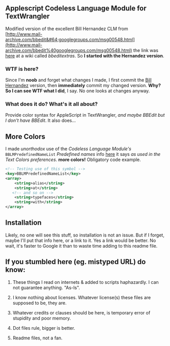 ## Applescript Codeless Language Module for TextWrangler ##

Modified version of the excellent Bill Hernandez CLM from [http://www.mail-archive.com/bbedit&#64;googlegroups.com/msg00548.html](http://www.mail-archive.com/bbedit%40googlegroups.com/msg00548.html) the link was [here](http://bbeditextras.org/wiki/index.php?title=Codeless_Language_Modules) at a wiki called _bbeditextras_. So __I started with the Hernandez version__. 

### WTF is here? ###

Since I'm __noob__ and forget what changes I made, I first commit the [Bill Hernandez](http://www.mail-archive.com/bbedit@googlegroups.com/msg00548.html) version, then __immediately__ commit my changed version. __Why?__ __So I can see WTF what I did__, I say. No one looks at changes anyway.

### What does it do? What's it all about? ###

Provide color syntax for AppleScript in TextWrangler, _and maybe BBEdit but I don't have BBEdit_. It also does...

More Colors
----------

I made _unorthodox_ use of the _Codeless Language Module's_ `BBLMPredefinedNameList` _Predefined names_ info [here](http://www.barebones.com/support/develop/clm.html) it says _as used in the Text Colors preferences_. __more colors!__ Obligatory code example.

``` xml
<!-- Testing use of this symbol -->
<key>BBLMPredefinedNameList</key>
<array>
	<string>alias</string>
	<string>at</string>
   <!-- and so on -->
	<string>typefaces</string>
	<string>with</string>
</array>
```

## Installation ##

Likely, no one will see this stuff, so installation is not an issue. But if I forget, maybe I'll put that info here, or a link to it. Yes a link would be better. No wait, it's faster to Google it than to waste time adding to this readme file.


If you stumbled here (eg. mistyped URL) do know: 
-----------------------------------------------

1.  These things I read on internets &amp; added to scripts haphazardly.
    I can not guarantee anything. "As-Is".

3.  I know nothing about licenses. Whatever license(s) these files are supposed to be, they are.

5.  Whatever credits or clauses should be here, is temporary error of stupidity and poor memory.

7.  Dot files rule, bigger is better.

9.  Readme files, not a fan.




